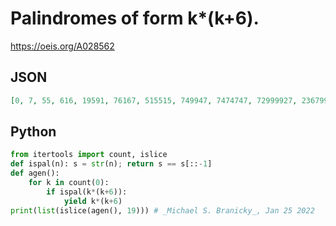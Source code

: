 # Palindromes of form k\*\(k\+6\)\.
https://oeis.org/A028562
## JSON
```JSON
[0, 7, 55, 616, 19591, 76167, 515515, 749947, 7474747, 72999927, 236799997632, 769437734967, 1900289820091, 2998954598992, 5170703070715, 5934592954395, 29175111157192, 51175166157115, 57154688645175, 211106050601112, 570608929806075, 574823545328475]
```
## Python
```Python
from itertools import count, islice
def ispal(n): s = str(n); return s == s[::-1]
def agen():
    for k in count(0):
        if ispal(k*(k+6)):
            yield k*(k+6)
print(list(islice(agen(), 19))) # _Michael S. Branicky_, Jan 25 2022
```
